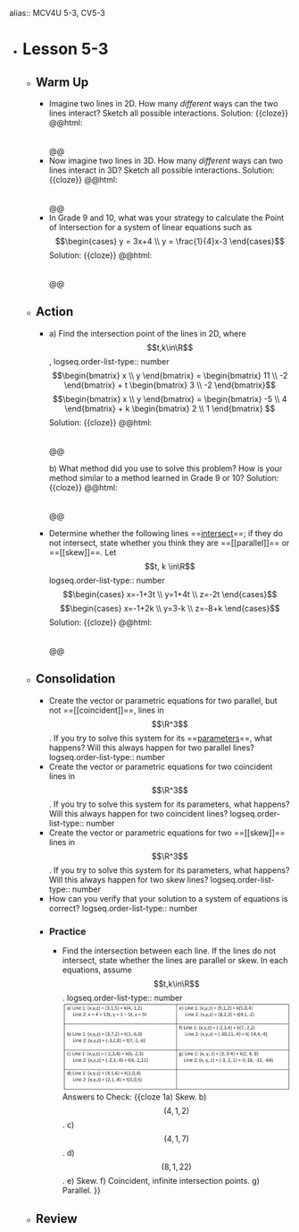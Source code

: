 alias:: MCV4U 5-3, CV5-3

- # Lesson 5-3
	- ## Warm Up
		- Imagine two lines in 2D. How many *different* ways can the two lines interact? Sketch all possible interactions.
		  Solution: {{cloze}}
		  @@html: <br><br><br>@@
		- Now imagine two lines in 3D. How many *different* ways can two lines interact in 3D? Sketch all possible interactions.
		  Solution: {{cloze}}
		  @@html: <br><br><br>@@
		- In Grade 9 and 10, what was your strategy to calculate the Point of Intersection for a system of linear equations such as $$\begin{cases} y = 3x+4 \\ y = \frac{1}{4}x-3 \end{cases}$$ 
		  Solution: {{cloze}}
		  @@html: <br><br><br>@@
	- ## Action
		- a) Find the intersection point of the lines in 2D, where $$t,k\in\R$$,
		  logseq.order-list-type:: number
		  $$\begin{bmatrix} x \\ y \end{bmatrix} = \begin{bmatrix} 11 \\ -2 \end{bmatrix} + t \begin{bmatrix} 3 \\ -2 \end{bmatrix}$$
		  $$\begin{bmatrix} x \\ y \end{bmatrix} = \begin{bmatrix} -5 \\ 4 \end{bmatrix} + k \begin{bmatrix} 2 \\ 1 \end{bmatrix} $$
		  Solution: {{cloze}}
		  @@html: <br><br><br>@@
		  
		  b) What method did you use to solve this problem? How is your method similar to a method learned in Grade 9 or 10?
		  Solution: {{cloze}}
		  @@html: <br><br><br>@@
		- Determine whether the following lines ==[intersect]([[intersection]])==; if they do not intersect, state whether you think they are ==[[parallel]]== or ==[[skew]]==. Let $$t, k \in\R$$
		  logseq.order-list-type:: number
		  $$\begin{cases} x=-1+3t \\ y=1+4t \\ z=-2t \end{cases}$$
		  $$\begin{cases} x=-1+2k \\ y=3-k \\ z=-8+k \end{cases}$$
		  Solution: {{cloze}}
		  @@html: <br><br><br>@@
	- ## Consolidation
		- Create the vector or parametric equations for two parallel, but not ==[[coincident]]==, lines in $$\R^3$$. If you try to solve this system for its ==[parameters]([[parameter]])==, what happens? Will this always happen for two parallel lines?
		  logseq.order-list-type:: number
		- Create the vector or parametric equations for two coincident lines in $$\R^3$$. If you try to solve this system for its parameters, what happens? Will this always happen for two coincident lines?
		  logseq.order-list-type:: number
		- Create the vector or parametric equations for two ==[[skew]]== lines in $$\R^3$$. If you try to solve this system for its parameters, what happens? Will this always happen for two skew lines?
		  logseq.order-list-type:: number
		- How can you verify that your solution to a system of equations is correct?
		  logseq.order-list-type:: number
		- ### Practice
			- Find the intersection between each line. If the lines do not intersect, state whether the lines are parallel or skew. In each equations, assume $$t,k\in\R$$.
			  logseq.order-list-type:: number
			  ![image.png](../assets/image_1747790557963_0.png)
			  Answers to Check:  {{cloze 1a) Skew. b) $$(4, 1, 2)$$. c) $$(4, 1, 7)$$. d) $$(8, 1, 22)$$. e) Skew. f) Coincident, infinite intersection points. g) Parallel. }}
	- ## Review